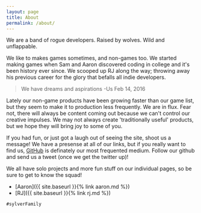 ```yaml
---
layout: page
title: About
permalink: /about/
---
```


We are a band of rogue developers. Raised by wolves. Wild and unflappable.

We like to makes games sometimes, and non-games too. We started making games when Sam and Aaron discovered coding in college and it's been history ever since. We scooped up RJ along the way; throwing away his previous career for the glory that befalls all indie developers.

> We have dreams and aspirations
> -Us Feb 14, 2016

Lately our non-game products have been growing faster than our game list, but they seem to make it to production less frequently. We are in flux. Fear not, there will always be content coming out because we can't control our creative impulses. We may not always create 'traditionally useful' products, but we hope they will bring joy to some of you.

If you had fun, or just got a laugh out of seeing the site, shoot us a message! We have a presense at all of our links, but if you really want to find us, [GitHub](https://github.com/SylverStudios) is definately our most frequented medium. Follow our github and send us a tweet (once we get the twitter up)!

We all have solo projects and more fun stuff on our individual pages, so be sure to get to know the squad!

* [Aaron]({{ site.baseurl }}{% link aaron.md %})
* [RJ]({{ site.baseurl }}{% link rj.md %})


`#sylverFamily`